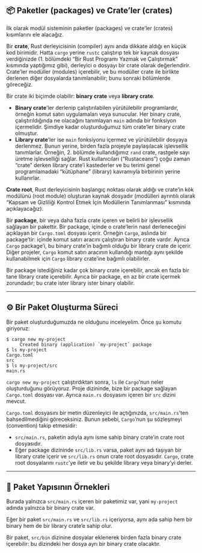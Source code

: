 ## 📦 Paketler (packages) ve Crate’ler (crates)

İlk olarak modül sisteminin paketler (packages) ve crate’ler (crates) kısımlarını ele alacağız.

Bir **crate**, Rust derleyicisinin (compiler) aynı anda dikkate aldığı en küçük kod birimidir. Hatta `cargo` yerine `rustc` çalıştırıp tek bir kaynak dosyası verdiğinizde (1. bölümdeki “Bir Rust Programı Yazmak ve Çalıştırmak” kısmında yaptığımız gibi), derleyici o dosyayı bir crate olarak değerlendirir. Crate’ler modüller (modules) içerebilir, ve bu modüller crate ile birlikte derlenen diğer dosyalarda tanımlanabilir; bunu sonraki bölümlerde göreceğiz.

Bir crate iki biçimde olabilir: **binary crate** veya **library crate**.

* **Binary crate**’ler derlenip çalıştırılabilen yürütülebilir programlardır, örneğin komut satırı uygulamaları veya sunucular. Her binary crate, çalıştırıldığında ne olacağını tanımlayan `main` adında bir fonksiyon içermelidir. Şimdiye kadar oluşturduğumuz tüm crate’ler binary crate olmuştur.
* **Library crate**’ler ise `main` fonksiyonu içermez ve yürütülebilir dosyaya derlenmez. Bunun yerine, birden fazla projeyle paylaşılacak işlevsellik tanımlarlar. Örneğin, 2. bölümde kullandığımız `rand` crate, rastgele sayı üretme işlevselliği sağlar. Rust kullanıcıları (“Rustaceans”) çoğu zaman “crate” derken library crate’i kastederler ve bu terimi genel programlamadaki “kütüphane” (library) kavramıyla birbirinin yerine kullanırlar.

**Crate root**, Rust derleyicisinin başlangıç noktası olarak aldığı ve crate’in kök modülünü (root module) oluşturan kaynak dosyadır (modülleri ayrıntılı olarak “Kapsam ve Gizliliği Kontrol Etmek İçin Modüllerin Tanımlanması” kısmında açıklayacağız).

Bir **package**, bir veya daha fazla crate içeren ve belirli bir işlevsellik sağlayan bir pakettir. Bir package, içinde o crate’lerin nasıl derleneceğini açıklayan bir `Cargo.toml` dosyası içerir. Örneğin `Cargo`, aslında bir package’tir: içinde komut satırı aracını çalıştıran binary crate vardır. Ayrıca `Cargo` package’i, bu binary crate’in bağımlı olduğu bir library crate de içerir. Diğer projeler, `Cargo` komut satırı aracının kullandığı mantığı aynı şekilde kullanabilmek için `Cargo` library crate’ine bağımlı olabilirler.

Bir package istediğiniz kadar çok binary crate içerebilir, ancak en fazla bir tane library crate içerebilir. Ayrıca bir package, en az bir crate içermek zorundadır; bu crate ister library ister binary olabilir.

---

## ⚙️ Bir Paket Oluşturma Süreci

Bir paket oluşturduğumuzda ne olduğunu inceleyelim. Önce şu komutu giriyoruz:

```
$ cargo new my-project
     Created binary (application) `my-project` package
$ ls my-project
Cargo.toml
src
$ ls my-project/src
main.rs
```

`cargo new my-project` çalıştırdıktan sonra, `ls` ile `Cargo`’nun neler oluşturduğunu görüyoruz. Proje dizininde, bize bir package sağlayan `Cargo.toml` dosyası var. Ayrıca `main.rs` dosyasını içeren bir `src` dizini mevcut.

`Cargo.toml` dosyasını bir metin düzenleyici ile açtığınızda, `src/main.rs`’ten bahsedilmediğini göreceksiniz. Bunun sebebi, `Cargo`’nun şu sözleşmeyi (convention) takip etmesidir:

* `src/main.rs`, paketin adıyla aynı isme sahip binary crate’in crate root dosyasıdır.
* Eğer package dizininde `src/lib.rs` varsa, paket aynı adı taşıyan bir library crate içerir ve `src/lib.rs` onun crate root dosyasıdır.
  `Cargo`, crate root dosyalarını `rustc`’ye iletir ve bu şekilde library veya binary’yi derler.

---

## 🧩 Paket Yapısının Örnekleri

Burada yalnızca `src/main.rs` içeren bir paketimiz var, yani `my-project` adında yalnızca bir binary crate var.

Eğer bir paket `src/main.rs` ve `src/lib.rs` içeriyorsa, aynı ada sahip hem bir binary hem de bir library crate’e sahip olur.

Bir paket, `src/bin` dizinine dosyalar eklenerek birden fazla binary crate içerebilir: bu dizindeki her dosya ayrı bir binary crate olacaktır.
